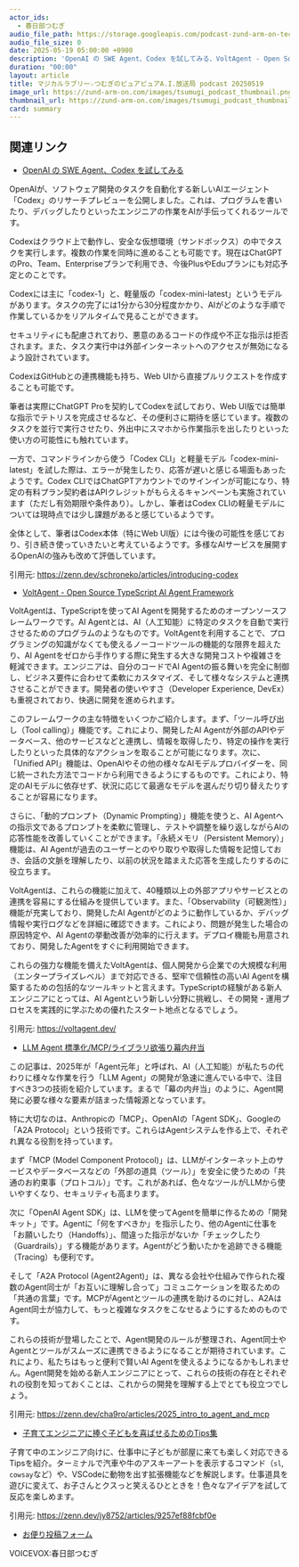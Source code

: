 ```yaml
---
actor_ids:
  - 春日部つむぎ
audio_file_path: https://storage.googleapis.com/podcast-zund-arm-on-tech/audio/マジカルラブリー☆つむぎのピュアピュアA.I.放送局_podcast_20250519.mp3
audio_file_size: 0
date: 2025-05-19 05:00:00 +0900
description: 'OpenAI の SWE Agent、Codex を試してみる、VoltAgent - Open Source TypeScript AI Agent Framework、LLM Agent 標準化/MCP/ライブラリ欲張り幕内弁当、子育てエンジニアに捧ぐ子どもを喜ばせるためのTips集'
duration: "00:00"
layout: article
title: マジカルラブリー☆つむぎのピュアピュアA.I.放送局 podcast 20250519
image_url: https://zund-arm-on.com/images/tsumugi_podcast_thumbnail.png
thumbnail_url: https://zund-arm-on.com/images/tsumugi_podcast_thumbnail.png
card: summary
---
```


## 関連リンク


- [OpenAI の SWE Agent、Codex を試してみる](https://zenn.dev/schroneko/articles/introducing-codex)  


OpenAIが、ソフトウェア開発のタスクを自動化する新しいAIエージェント「Codex」のリサーチプレビューを公開しました。これは、プログラムを書いたり、デバッグしたりといったエンジニアの作業をAIが手伝ってくれるツールです。

Codexはクラウド上で動作し、安全な仮想環境（サンドボックス）の中でタスクを実行します。複数の作業を同時に進めることも可能です。現在はChatGPTのPro、Team、Enterpriseプランで利用でき、今後PlusやEduプランにも対応予定とのことです。

Codexには主に「codex-1」と、軽量版の「codex-mini-latest」というモデルがあります。タスクの完了には1分から30分程度かかり、AIがどのような手順で作業しているかをリアルタイムで見ることができます。

セキュリティにも配慮されており、悪意のあるコードの作成や不正な指示は拒否されます。また、タスク実行中は外部インターネットへのアクセスが無効になるよう設計されています。

CodexはGitHubとの連携機能も持ち、Web UIから直接プルリクエストを作成することも可能です。

筆者は実際にChatGPT Proを契約してCodexを試しており、Web UI版では簡単な指示でテトリスを完成させるなど、その便利さに期待を感じています。複数のタスクを並行で実行させたり、外出中にスマホから作業指示を出したりといった使い方の可能性にも触れています。

一方で、コマンドラインから使う「Codex CLI」と軽量モデル「codex-mini-latest」を試した際は、エラーが発生したり、応答が遅いと感じる場面もあったようです。Codex CLIではChatGPTアカウントでのサインインが可能になり、特定の有料プラン契約者はAPIクレジットがもらえるキャンペーンも実施されています（ただし有効期限や条件あり）。しかし、筆者はCodex CLIの軽量モデルについては現時点では少し課題があると感じているようです。

全体として、筆者はCodex本体（特にWeb UI版）には今後の可能性を感じており、引き続き使っていきたいと考えているようです。多様なAIサービスを展開するOpenAIの強みも改めて評価しています。

引用元: https://zenn.dev/schroneko/articles/introducing-codex


- [VoltAgent - Open Source TypeScript AI Agent Framework](https://voltagent.dev/)  


VoltAgentは、TypeScriptを使ってAI Agentを開発するためのオープンソースフレームワークです。AI Agentとは、AI（人工知能）に特定のタスクを自動で実行させるためのプログラムのようなものです。VoltAgentを利用することで、プログラミングの知識がなくても使えるノーコードツールの機能的な限界を超えたり、AI Agentをゼロから手作りする際に発生する大きな開発コストや複雑さを軽減できます。エンジニアは、自分のコードでAI Agentの振る舞いを完全に制御し、ビジネス要件に合わせて柔軟にカスタマイズ、そして様々なシステムと連携させることができます。開発者の使いやすさ（Developer Experience, DevEx）も重視されており、快適に開発を進められます。

このフレームワークの主な特徴をいくつかご紹介します。まず、「ツール呼び出し（Tool calling）」機能です。これにより、開発したAI Agentが外部のAPIやデータベース、他のサービスなどと連携し、情報を取得したり、特定の操作を実行したりといった具体的なアクションを取ることが可能になります。次に、「Unified API」機能は、OpenAIやその他の様々なAIモデルプロバイダーを、同じ統一された方法でコードから利用できるようにするものです。これにより、特定のAIモデルに依存せず、状況に応じて最適なモデルを選んだり切り替えたりすることが容易になります。

さらに、「動的プロンプト（Dynamic Prompting）」機能を使うと、AI Agentへの指示文であるプロンプトを柔軟に管理し、テストや調整を繰り返しながらAIの応答性能を改善していくことができます。「永続メモリ（Persistent Memory）」機能は、AI Agentが過去のユーザーとのやり取りや取得した情報を記憶しておき、会話の文脈を理解したり、以前の状況を踏まえた応答を生成したりするのに役立ちます。

VoltAgentは、これらの機能に加えて、40種類以上の外部アプリやサービスとの連携を容易にする仕組みを提供しています。また、「Observability（可観測性）」機能が充実しており、開発したAI Agentがどのように動作しているか、デバッグ情報や実行ログなどを詳細に確認できます。これにより、問題が発生した場合の原因特定や、AI Agentの挙動改善が効率的に行えます。デプロイ機能も用意されており、開発したAgentをすぐに利用開始できます。

これらの強力な機能を備えたVoltAgentは、個人開発から企業での大規模な利用（エンタープライズレベル）まで対応できる、堅牢で信頼性の高いAI Agentを構築するための包括的なツールキットと言えます。TypeScriptの経験がある新人エンジニアにとっては、AI Agentという新しい分野に挑戦し、その開発・運用プロセスを実践的に学ぶための優れたスタート地点となるでしょう。

引用元: https://voltagent.dev/


- [LLM Agent 標準化/MCP/ライブラリ欲張り幕内弁当](https://zenn.dev/cha9ro/articles/2025_intro_to_agent_and_mcp)  


この記事は、2025年が「Agent元年」と呼ばれ、AI（人工知能）が私たちの代わりに様々な作業を行う「LLM Agent」の開発が急速に進んでいる中で、注目すべき3つの技術を紹介しています。まるで「幕の内弁当」のように、Agent開発に必要な様々な要素が詰まった情報源となっています。

特に大切なのは、Anthropicの「MCP」、OpenAIの「Agent SDK」、Googleの「A2A Protocol」という技術です。これらはAgentシステムを作る上で、それぞれ異なる役割を持っています。

まず「MCP (Model Component Protocol)」は、LLMがインターネット上のサービスやデータベースなどの「外部の道具（ツール）」を安全に使うための「共通のお約束事（プロトコル）」です。これがあれば、色々なツールがLLMから使いやすくなり、セキュリティも高まります。

次に「OpenAI Agent SDK」は、LLMを使ってAgentを簡単に作るための「開発キット」です。Agentに「何をすべきか」を指示したり、他のAgentに仕事を「お願いしたり（Handoffs）」、間違った指示がないか「チェックしたり（Guardrails）」する機能があります。Agentがどう動いたかを追跡できる機能（Tracing）も便利です。

そして「A2A Protocol (Agent2Agent)」は、異なる会社や仕組みで作られた複数のAgent同士が「お互いに理解し合って」コミュニケーションを取るための「共通の言葉」です。MCPがAgentとツールの連携を助けるのに対し、A2AはAgent同士が協力して、もっと複雑なタスクをこなせるようにするためのものです。

これらの技術が登場したことで、Agent開発のルールが整理され、Agent同士やAgentとツールがスムーズに連携できるようになることが期待されています。これにより、私たちはもっと便利で賢いAI Agentを使えるようになるかもしれません。Agent開発を始める新人エンジニアにとって、これらの技術の存在とそれぞれの役割を知っておくことは、これからの開発を理解する上でとても役立つでしょう。

引用元: https://zenn.dev/cha9ro/articles/2025_intro_to_agent_and_mcp


- [子育てエンジニアに捧ぐ子どもを喜ばせるためのTips集](https://zenn.dev/jy8752/articles/9257ef88fcbf0e)  


子育て中のエンジニア向けに、仕事中に子どもが部屋に来ても楽しく対応できるTipsを紹介。ターミナルで汽車や牛のアスキーアートを表示するコマンド（`sl`, `cowsay`など）や、VSCodeに動物を出す拡張機能などを解説します。仕事道具を遊びに変えて、お子さんとクスっと笑えるひとときを！色々なアイデアを試して反応を楽しめます。

引用元: https://zenn.dev/jy8752/articles/9257ef88fcbf0e



- [お便り投稿フォーム](https://forms.gle/ffg4JTfqdiqK62qf9)

VOICEVOX:春日部つむぎ
